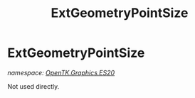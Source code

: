 ﻿---
title: ExtGeometryPointSize
---

# ExtGeometryPointSize
_namespace: [OpenTK.Graphics.ES20](N-OpenTK.Graphics.ES20.html)_

Not used directly.




